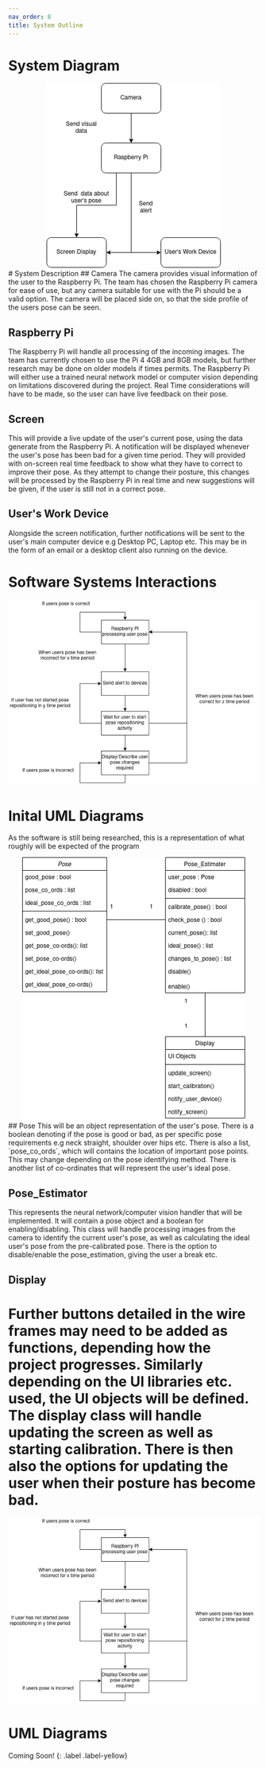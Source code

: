 ```yaml
---
nav_order: 8
title: System Outline 
---
```


# System Diagram
<div align = "center">
<img src="images/system_diagram.png" alt="Image of System Diagram">
</div>
# System Description
## Camera
The camera provides visual information of the user to the Raspberry Pi. The team has chosen the Raspberry Pi camera for ease of use, but any camera suitable for use with the Pi should be a valid option. The camera will be placed side on, so that the side profile of the users pose can be seen. 

## Raspberry Pi
The Raspberry Pi will handle all processing of the incoming images. The team has currently chosen to use the Pi 4 4GB and 8GB models, but further research may be done on older models if times permits. The Raspberry Pi will either use a trained neural network model or computer vision depending on limitations discovered during the project. Real Time considerations will have to be made, so the user can have live feedback on their pose.

## Screen
This will provide a live update of the user's current pose, using the data generate from the Raspberry Pi. A notification will be displayed whenever the user's pose has been bad for a given time period. They will provided with on-screen real time feedback to show what they have to correct to improve their pose. As they attempt to change their posture, this changes will be processed by the Raspberry Pi in real time and new suggestions will be given, if the user is still not in a correct pose.

## User's Work Device
Alongside the screen notification, further notifications will be sent to the user's main computer device e.g Desktop PC, Laptop etc. This may be in the form of an email or a desktop client also running on the device. 

# Software Systems Interactions
<div align = "center">
<img src="images/software_flow.png" alt="Image of System Flow Diagram">
</div>

# Inital UML Diagrams
As the software is still being researched, this is a representation of what roughly will be expected of the program

<div align = "center">
<img src="images/UML_diagram.png" alt="Image of System UML Diagram">
</div>
## Pose
This will be an object representation of the user's pose. There is a boolean denoting if the pose is good or bad, as per specific pose requirements e.g neck straight, shoulder over hips etc. There is also a list, `pose_co_ords`, which will contains the location of important pose points. This may change depending on the pose identifying method. There is another list of co-ordinates that will represent the user's ideal pose.

## Pose_Estimator
This represents the neural network/computer vision handler that will be implemented. It will contain a pose object and a boolean for enabling/disabling. This class will handle processing images from the camera to identify the current user's pose, as well as calculating the ideal user's pose from the pre-calibrated pose. There is the option to disable/enable the pose_estimation, giving the user a break etc.  

## Display
Further buttons detailed in the wire frames may need to be added as functions, depending how the project progresses. Similarly depending on the UI libraries etc. used, the UI objects will be defined. The display class will handle updating the screen as well as starting calibration. There is then also the options for updating the user when their posture has become bad.  
=======
<img src="images/software_flow.png" alt="Image of System Diagram">
</div>

# UML Diagrams

Coming Soon!
{: .label .label-yellow}


